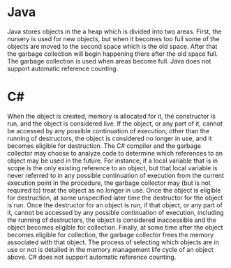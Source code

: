 # Java
Java stores objects in the a heap which is divided into two areas. First, the nursery is used for new objects, but when it becomes too full some of the objects are moved to the second space which is the old space. After that the garbage collection will begin happening there after the old space full. The garbage collection is used when areas become full. Java does not support automatic reference counting.

# C#
When the object is created, memory is allocated for it, the constructor is run, and the object is considered live. If the object, or any part of it, cannot be accessed by any possible continuation of execution, other than the running of destructors, the object is considered no longer in use, and it becomes eligible for destruction. The C# compiler and the garbage collector may choose to analyze code to determine which references to an object may be used in the future. For instance, if a local variable that is in scope is the only existing reference to an object, but that local variable is never referred to in any possible continuation of execution from the current execution point in the procedure, the garbage collector may (but is not required to) treat the object as no longer in use. Once the object is eligible for destruction, at some unspecified later time the destructor for the object is run. Once the destructor for an object is run, if that object, or any part of it, cannot be accessed by any possible continuation of execution, including the running of destructors, the object is considered inaccessible and the object becomes eligible for collection. Finally, at some time after the object becomes eligible for collection, the garbage collector frees the memory associated with that object. The process of selecting which objects are in use or not is detailed in the memory management life cycle of an object above. C# does not support automatic reference counting.
